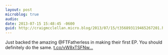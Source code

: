```yaml
---
layout: post
microblog: true
audio: 
date: 2013-07-15 15:48:45 -0600
guid: http://craigmcclellan.micro.blog/2013/07/15/t356893119465267201.html
---
```

Just backed the amazing @FTFatherless in making their first EP. You should definitely do the same. [t.co/vW8xTSFNw...](http://t.co/vW8xTSFNwc)
